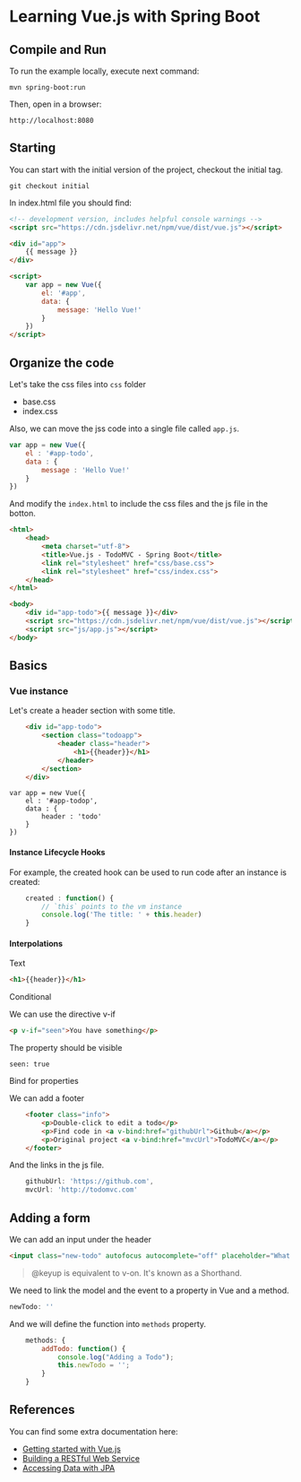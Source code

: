 # Learning Vue.js with Spring Boot

## Compile and Run
To run the example locally, execute next command:

`mvn spring-boot:run`

Then, open in a browser:

`http://localhost:8080`

## Starting

You can start with the initial version of the project, checkout the initial tag.

`git checkout initial`

In index.html file you should find:

```html
<!-- development version, includes helpful console warnings -->
<script src="https://cdn.jsdelivr.net/npm/vue/dist/vue.js"></script>

<div id="app">
    {{ message }}
</div>

<script>
    var app = new Vue({
        el: '#app',
        data: {
            message: 'Hello Vue!'
        }
    })
</script>
```

## Organize the code

Let's take the css files into `css` folder
* base.css
* index.css

Also, we can move the jss code into a single file called `app.js`.

```javascript
var app = new Vue({
	el : '#app-todo',
	data : {
		message : 'Hello Vue!'
	}
})
```

And modify the `index.html` to include the css files and the js file in the botton.

```html
<html>
	<head>
		<meta charset="utf-8">
		<title>Vue.js - TodoMVC - Spring Boot</title>
		<link rel="stylesheet" href="css/base.css">
		<link rel="stylesheet" href="css/index.css">
	</head>
</html>

<body>
	<div id="app-todo">{{ message }}</div>
	<script src="https://cdn.jsdelivr.net/npm/vue/dist/vue.js"></script>
	<script src="js/app.js"></script>
</body>
```

## Basics

### Vue instance

Let's create a header section with some title.

```html
	<div id="app-todo">
		<section class="todoapp">
			<header class="header">
				<h1>{{header}}</h1>
			</header>
		</section>
	</div>
```

```
var app = new Vue({
	el : '#app-todop',
	data : {
		header : 'todo'
	}
})
```

#### Instance Lifecycle Hooks

For example, the created hook can be used to run code after an instance is created:

```javascript
	created : function() {
		// `this` points to the vm instance
		console.log('The title: ' + this.header)
	}
```

#### Interpolations

Text

```html
<h1>{{header}}</h1>
```

Conditional

We can use the directive v-if

```html
<p v-if="seen">You have something</p>
```

The property should be visible

```
seen: true
```

Bind for properties

We can add a footer

```html
	<footer class="info">
		<p>Double-click to edit a todo</p>
		<p>Find code in <a v-bind:href="githubUrl">Github</a></p>
		<p>Original project <a v-bind:href="mvcUrl">TodoMVC</a></p>
	</footer>
```

And the links in the js file.

```javascript
	githubUrl: 'https://github.com',
	mvcUrl: 'http://todomvc.com'
```

## Adding a form

We can add an input under the header

```html
<input class="new-todo" autofocus autocomplete="off" placeholder="What needs to be done?" v-model="newTodo" @keyup.enter="addTodo">
```

>@keyup is equivalent to v-on. It's known as a Shorthand.

We need to link the model and the event to a property in Vue and a method.

```javascript
newTodo: ''
```

And we will define the function into `methods` property.

```javascript
	methods: {
		addTodo: function() {
			console.log("Adding a Todo");
			this.newTodo = '';
		}
	}
```


## References
You can find some extra documentation here:

* [Getting started with Vue.js](https://vuejs.org/v2/guide/)
* [Building a RESTful Web Service](https://spring.io/guides/gs/rest-service/)
* [Accessing Data with JPA](https://spring.io/guides/gs/accessing-data-jpa/)

